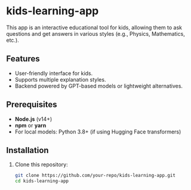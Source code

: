 # kids-learning-app

This app is an interactive educational tool for kids, allowing them to ask questions and get answers in various styles (e.g., Physics, Mathematics, etc.).

## Features
- User-friendly interface for kids.
- Supports multiple explanation styles.
- Backend powered by GPT-based models or lightweight alternatives.

## Prerequisites
- **Node.js** (v14+)
- **npm** or **yarn**
- For local models: Python 3.8+ (if using Hugging Face transformers)

## Installation
1. Clone this repository:
   ```bash
   git clone https://github.com/your-repo/kids-learning-app.git
   cd kids-learning-app
